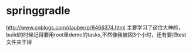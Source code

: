 # springgradle

http://www.cnblogs.com/dauber/p/9466374.html
主要学习了这位大神的，build的时候记得要用root里demo的tasks,不然像我被困3个小时，还有要把test文件夹干掉
